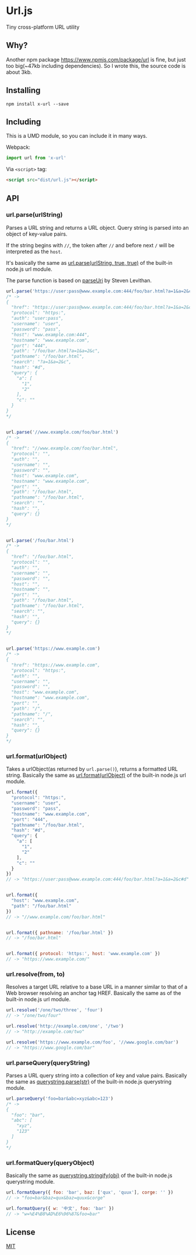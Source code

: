 # Url.js
Tiny cross-platform URL utility

## Why?
Another npm package https://www.npmjs.com/package/url is fine, but just too big(~47kb including dependencies). So I wrote this, the source code is about 3kb.

## Installing

```
npm install x-url --save
```

## Including
This is a UMD module, so you can include it in many ways.

Webpack:

```js
import url from 'x-url'
```

Via `<script>` tag:
```html
<script src="dist/url.js"></script>
```

## API

### url.parse(urlString)
Parses a URL string and returns a URL object. Query string is parsed into an object of key-value pairs.

If the string begins with `//`, the token after `//` and before next `/` will be interpreted as the `host`.

It's basically the same as [url.parse(urlString, true, true)]((https://nodejs.org/api/url.html#url_url_parse_urlstring_parsequerystring_slashesdenotehost)) of the built-in node.js url module.

The parse function is based on [parseUri](http://blog.stevenlevithan.com/archives/parseuri) by Steven Levithan.

```js
url.parse('https://user:pass@www.example.com:444/foo/bar.html?a=1&a=2&c#d')
/* ->
{
  "href": "https://user:pass@www.example.com:444/foo/bar.html?a=1&a=2&c#d",
  "protocol": "https:",
  "auth": "user:pass",
  "username": "user",
  "password": "pass",
  "host": "www.example.com:444",
  "hostname": "www.example.com",
  "port": "444",
  "path": "/foo/bar.html?a=1&a=2&c",
  "pathname": "/foo/bar.html",
  "search": "?a=1&a=2&c",
  "hash": "#d",
  "query": {
    "a": [
      "1",
      "2"
    ],
    "c": ""
  }
}
*/


url.parse('//www.example.com/foo/bar.html')
/* ->
{
  "href": "//www.example.com/foo/bar.html",
  "protocol": "",
  "auth": "",
  "username": "",
  "password": "",
  "host": "www.example.com",
  "hostname": "www.example.com",
  "port": "",
  "path": "/foo/bar.html",
  "pathname": "/foo/bar.html",
  "search": "",
  "hash": "",
  "query": {}
}
*/


url.parse('/foo/bar.html')
/* ->
{
  "href": "/foo/bar.html",
  "protocol": "",
  "auth": "",
  "username": "",
  "password": "",
  "host": "",
  "hostname": "",
  "port": "",
  "path": "/foo/bar.html",
  "pathname": "/foo/bar.html",
  "search": "",
  "hash": "",
  "query": {}
}
*/


url.parse('https://www.example.com')
/* ->
{
  "href": "https://www.example.com",
  "protocol": "https:",
  "auth": "",
  "username": "",
  "password": "",
  "host": "www.example.com",
  "hostname": "www.example.com",
  "port": "",
  "path": "/",
  "pathname": "/",
  "search": "",
  "hash": "",
  "query": {}
}
*/
```

### url.format(urlObject)
Takes a urlObject(as returned by `url.parse()`), returns a formatted URL string. Basically the same as [url.format(urlObject)](https://nodejs.org/api/url.html#url_url_format_urlobject) of the built-in node.js url module.

```js
url.format({
  "protocol": "https:",
  "username": "user",
  "password": "pass",
  "hostname": "www.example.com",
  "port": "444",
  "pathname": "/foo/bar.html",
  "hash": "#d",
  "query": {
    "a": [
      "1",
      "2"
    ],
    "c": ""
  }
})
// -> "https://user:pass@www.example.com:444/foo/bar.html?a=1&a=2&c#d"


url.format({
  "host": "www.example.com",
  "path": "/foo/bar.html"
})
// -> "//www.example.com/foo/bar.html"


url.format({ pathname: '/foo/bar.html' })
// -> "/foo/bar.html"


url.format({ protocol: 'https:', host: 'www.example.com' })
// -> "https://www.example.com/"
```

### url.resolve(from, to)
Resolves a target URL relative to a base URL in a manner similar to that of a Web browser resolving an anchor tag HREF. Basically the same as [](https://nodejs.org/api/url.html#url_url_resolve_from_to) of the built-in node.js url module.

```js
url.resolve('/one/two/three', 'four')
// -> "/one/two/four"

url.resolve('http://example.com/one', '/two')
// -> "http://example.com/two"

url.resolve('https://www.example.com/foo', '//www.google.com/bar')
// -> "https://www.google.com/bar"
```

### url.parseQuery(queryString)
Parses a URL query string into a collection of key and value pairs. Basically the same as [querystring.parse(str)](https://nodejs.org/api/querystring.html#querystring_querystring_parse_str_sep_eq_options) of the built-in node.js querystring module.

```js
url.parseQuery('foo=bar&abc=xyz&abc=123')
/* ->
{
  "foo": "bar",
  "abc": [
    "xyz",
    "123"
  ]
}
*/
```


### url.formatQuery(queryObject)
Basically the same as [querystring.stringify(obj)](https://nodejs.org/dist/latest-v7.x/docs/api/querystring.html#querystring_querystring_stringify_obj_sep_eq_options) of the built-in node.js querystring module.

```js
url.formatQuery({ foo: 'bar', baz: ['qux', 'quux'], corge: '' })
// -> "foo=bar&baz=qux&baz=quux&corge"

url.formatQuery({ w: '中文', foo: 'bar' })
// -> "w=%E4%B8%AD%E6%96%87&foo=bar"
```

## License
[MIT](LICENSE)
